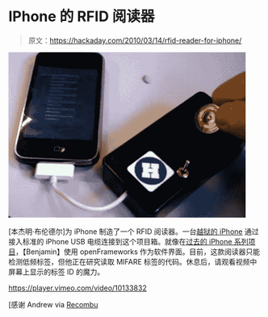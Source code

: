 # IPhone 的 RFID 阅读器

> 原文：<https://hackaday.com/2010/03/14/rfid-reader-for-iphone/>

![](img/b541510fae4ca100db8fd023a6538d42.png "rfid-reader-for-iphone")

[本杰明·布伦德尔]为 iPhone 制造了一个 RFID 阅读器。一台[越狱的 iPhone](http://hackaday.com/2010/03/11/hardware-jailbreak-eases-reboot-pains/) 通过接入标准的 iPhone USB 电缆连接到这个项目箱。就像在[过去的 iPhone 系列项目](http://hackaday.com/2010/02/15/developing-for-iphone-serial-communications/)，【Benjamin】使用 openFrameworks 作为软件界面。目前，这款阅读器只能检测低频标签，但他正在研究读取 MIFARE 标签的代码。休息后，请观看视频中屏幕上显示的标签 ID 的魔力。

<https://player.vimeo.com/video/10133832>

</div> <p>[感谢 Andrew via <a href="http://recombu.com/news/how-to-make-your-own-iphone-rfid-reader_M11544.html" target="_blank"> Recombu </a></p> </body> </html>